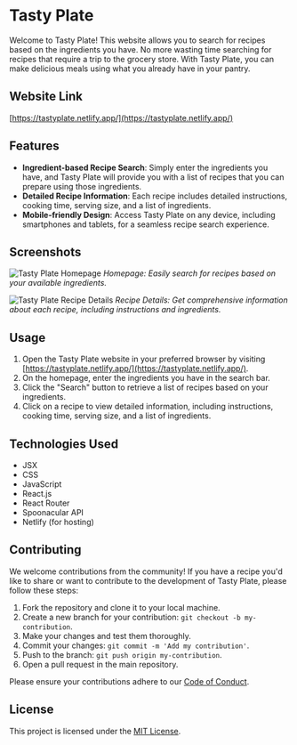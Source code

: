 # Tasty Plate

Welcome to Tasty Plate! This website allows you to search for recipes based on the ingredients you have. No more wasting time searching for recipes that require a trip to the grocery store. With Tasty Plate, you can make delicious meals using what you already have in your pantry.

## Website Link

[https://tastyplate.netlify.app/](https://tastyplate.netlify.app/)

## Features

- **Ingredient-based Recipe Search**: Simply enter the ingredients you have, and Tasty Plate will provide you with a list of recipes that you can prepare using those ingredients.
- **Detailed Recipe Information**: Each recipe includes detailed instructions, cooking time, serving size, and a list of ingredients.
- **Mobile-friendly Design**: Access Tasty Plate on any device, including smartphones and tablets, for a seamless recipe search experience.

## Screenshots

![Tasty Plate Homepage](https://i.gyazo.com/6f0466c930ff889144d4095257320526.png)
*Homepage: Easily search for recipes based on your available ingredients.*

![Tasty Plate Recipe Details](https://i.gyazo.com/6f0466c930ff889144d4095257320526.png)
*Recipe Details: Get comprehensive information about each recipe, including instructions and ingredients.*

## Usage

1. Open the Tasty Plate website in your preferred browser by visiting [https://tastyplate.netlify.app/](https://tastyplate.netlify.app/).
2. On the homepage, enter the ingredients you have in the search bar.
3. Click the "Search" button to retrieve a list of recipes based on your ingredients.
5. Click on a recipe to view detailed information, including instructions, cooking time, serving size, and a list of ingredients.

## Technologies Used

- JSX
- CSS
- JavaScript
- React.js
- React Router
- Spoonacular API
- Netlify (for hosting)

## Contributing

We welcome contributions from the community! If you have a recipe you'd like to share or want to contribute to the development of Tasty Plate, please follow these steps:

1. Fork the repository and clone it to your local machine.
2. Create a new branch for your contribution: `git checkout -b my-contribution`.
3. Make your changes and test them thoroughly.
4. Commit your changes: `git commit -m 'Add my contribution'`.
5. Push to the branch: `git push origin my-contribution`.
6. Open a pull request in the main repository.

Please ensure your contributions adhere to our [Code of Conduct](CODE_OF_CONDUCT.md).


## License

This project is licensed under the [MIT License](LICENSE).
